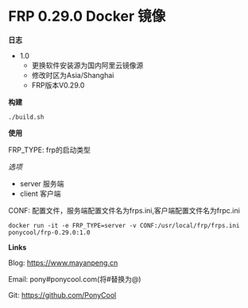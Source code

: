 # FRP 0.29.0 Docker 镜像

**日志**

- 1.0
  - 更换软件安装源为国内阿里云镜像源
  - 修改时区为Asia/Shanghai
  - FRP版本V0.29.0

**构建**

```
./build.sh
```

**使用**

FRP_TYPE: frp的启动类型

*选项*
 - server 服务端
 - client 客户端

CONF: 配置文件，服务端配置文件名为frps.ini,客户端配置文件名为frpc.ini

```
docker run -it -e FRP_TYPE=server -v CONF:/usr/local/frp/frps.ini ponycool/frp-0.29.0:1.0
```

**Links**

Blog: https://www.mayanpeng.cn

Email: pony#ponycool.com(将#替换为@)

Git: https://github.com/PonyCool